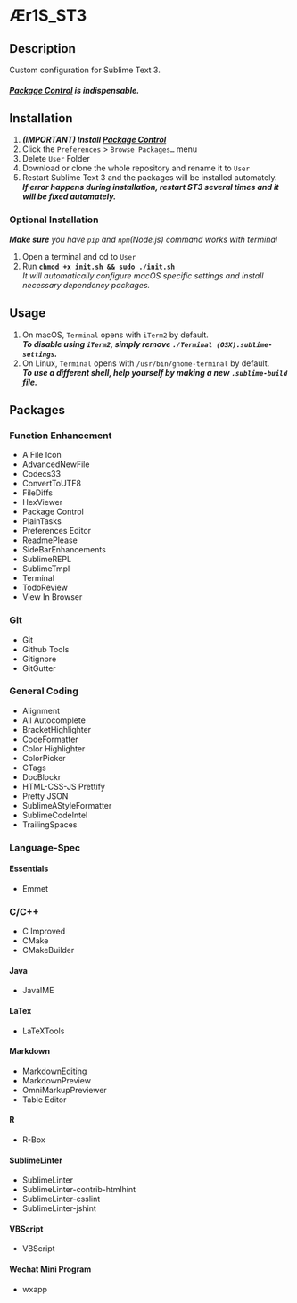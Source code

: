 # Ær1S_ST3
## Description
Custom configuration for Sublime Text 3.  
#### ***[Package Control](https://packagecontrol.io) is indispensable.***

## Installation
1. ***(IMPORTANT) Install [Package Control](https://packagecontrol.io/installation)***
2. Click the `Preferences` > `Browse Packages…` menu
3. Delete `User` Folder
4. Download or clone the whole repository and rename it to `User`
5. Restart Sublime Text 3 and the packages will be installed automately.  
***If error happens during installation, restart ST3 several times and it will be fixed automately.***

### Optional Installation
***Make sure** you have `pip` and `npm`(Node.js) command works with terminal*  
  
1. Open a terminal and cd to `User`
2. Run **`chmod +x init.sh && sudo ./init.sh`**  
*It will automatically configure macOS specific settings and install necessary dependency packages.*

## Usage
1. On macOS, `Terminal` opens with `iTerm2` by default.  
***To disable using `iTerm2`, simply remove `./Terminal (OSX).sublime-settings`.***
2. On Linux, `Terminal` opens with `/usr/bin/gnome-terminal` by default.  
***To use a different shell, help yourself by making a new `.sublime-build` file.***

## Packages
### Function Enhancement
* A File Icon
* AdvancedNewFile
* Codecs33
* ConvertToUTF8
* FileDiffs
* HexViewer
* Package Control
* PlainTasks
* Preferences Editor
* ReadmePlease
* SideBarEnhancements
* SublimeREPL
* SublimeTmpl
* Terminal
* TodoReview
* View In Browser

### Git
* Git
* Github Tools
* Gitignore
* GitGutter

### General Coding
* Alignment
* All Autocomplete
* BracketHighlighter
* CodeFormatter
* Color Highlighter
* ColorPicker
* CTags
* DocBlockr
* HTML-CSS-JS Prettify
* Pretty JSON
* SublimeAStyleFormatter
* SublimeCodeIntel
* TrailingSpaces

### Language-Spec
#### Essentials
* Emmet

### C/C++
* C Improved
* CMake
* CMakeBuilder

#### Java
* JavaIME

#### LaTex
* LaTeXTools

#### Markdown
* MarkdownEditing
* MarkdownPreview
* OmniMarkupPreviewer
* Table Editor

#### R
* R-Box

#### SublimeLinter
* SublimeLinter
* SublimeLinter-contrib-htmlhint
* SublimeLinter-csslint
* SublimeLinter-jshint

#### VBScript
* VBScript

#### Wechat Mini Program
* wxapp
